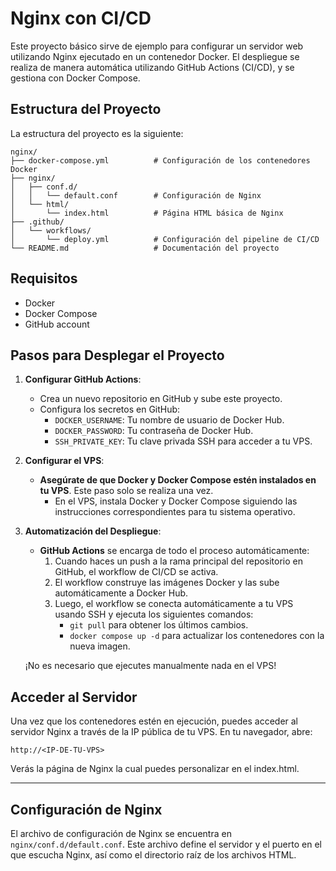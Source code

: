 
# Nginx con CI/CD

Este proyecto básico sirve de ejemplo para configurar un servidor web utilizando Nginx ejecutado en un contenedor Docker. El despliegue se realiza de manera automática utilizando GitHub Actions (CI/CD), y se gestiona con Docker Compose.

## Estructura del Proyecto

La estructura del proyecto es la siguiente:

```
nginx/
├── docker-compose.yml          # Configuración de los contenedores Docker
├── nginx/
│   ├── conf.d/
│   │   └── default.conf        # Configuración de Nginx
│   └── html/
│       └── index.html          # Página HTML básica de Nginx
├── .github/
│   └── workflows/
│       └── deploy.yml          # Configuración del pipeline de CI/CD
└── README.md                   # Documentación del proyecto
```

## Requisitos

- Docker
- Docker Compose
- GitHub account

## Pasos para Desplegar el Proyecto

1. **Configurar GitHub Actions**:
   - Crea un nuevo repositorio en GitHub y sube este proyecto.
   - Configura los secretos en GitHub:
     - `DOCKER_USERNAME`: Tu nombre de usuario de Docker Hub.
     - `DOCKER_PASSWORD`: Tu contraseña de Docker Hub.
     - `SSH_PRIVATE_KEY`: Tu clave privada SSH para acceder a tu VPS.
  
2. **Configurar el VPS**:
   - **Asegúrate de que Docker y Docker Compose estén instalados en tu VPS**. Este paso solo se realiza una vez. 
     - En el VPS, instala Docker y Docker Compose siguiendo las instrucciones correspondientes para tu sistema operativo.
   
3. **Automatización del Despliegue**:
   - **GitHub Actions** se encarga de todo el proceso automáticamente:
     1. Cuando haces un push a la rama principal del repositorio en GitHub, el workflow de CI/CD se activa.
     2. El workflow construye las imágenes Docker y las sube automáticamente a Docker Hub.
     3. Luego, el workflow se conecta automáticamente a tu VPS usando SSH y ejecuta los siguientes comandos:
        - `git pull` para obtener los últimos cambios.
        - `docker compose up -d` para actualizar los contenedores con la nueva imagen.
   
   ¡No es necesario que ejecutes manualmente nada en el VPS!

## Acceder al Servidor

Una vez que los contenedores estén en ejecución, puedes acceder al servidor Nginx a través de la IP pública de tu VPS. En tu navegador, abre:

```
http://<IP-DE-TU-VPS>
```

Verás la página de Nginx la cual puedes personalizar en el index.html.

---

## Configuración de Nginx

El archivo de configuración de Nginx se encuentra en `nginx/conf.d/default.conf`. Este archivo define el servidor y el puerto en el que escucha Nginx, así como el directorio raíz de los archivos HTML.

